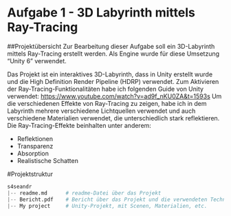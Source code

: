 # Aufgabe 1 - 3D Labyrinth mittels Ray-Tracing

##Projektübersicht
Zur Bearbeitung dieser Aufgabe soll ein 3D-Labyrinth mittels Ray-Tracing erstellt werden. 
Als Engine wurde für diese Umsetzung “Unity 6” verwendet.

Das Projekt ist ein interaktives 3D-Labyrinth, dass in Unity erstellt wurde und die High Definition Render Pipeline (HDRP) verwendet. 
Zum Aktivieren der Ray-Tracing-Funktionalitäten habe ich folgenden Guide von Unity verwendet: 
https://www.youtube.com/watch?v=ad9f_nKU0ZA&t=1593s 
Um die verschiedenen Effekte von Ray-Tracing zu zeigen, habe ich in dem Labyrinth mehrere verschiedene Lichtquellen verwendet 
und auch verschiedene Materialien verwendet, die unterschiedlich stark reflektieren.
Die Ray-Tracing-Effekte beinhalten unter anderem: 
- Reflektionen 
- Transparenz 
- Absorption 
- Realistische Schatten

#Projektstruktur
```python
s4seandr
|-- readme.md      # readme-Datei über das Projekt
|-- Bericht.pdf    # Bericht über das Projekt und die verwendeten Techniken
|-- My project     # Unity-Projekt, mit Scenen, Materialien, etc.
